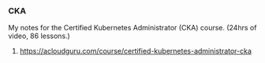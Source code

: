 ### CKA

My notes for the Certified Kubernetes Administrator (CKA) course. (24hrs of video, 86 lessons.)     
1. https://acloudguru.com/course/certified-kubernetes-administrator-cka     

